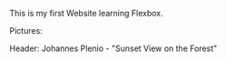 This is my first Website learning Flexbox.

Pictures:

Header: Johannes Plenio - "Sunset View on the Forest"